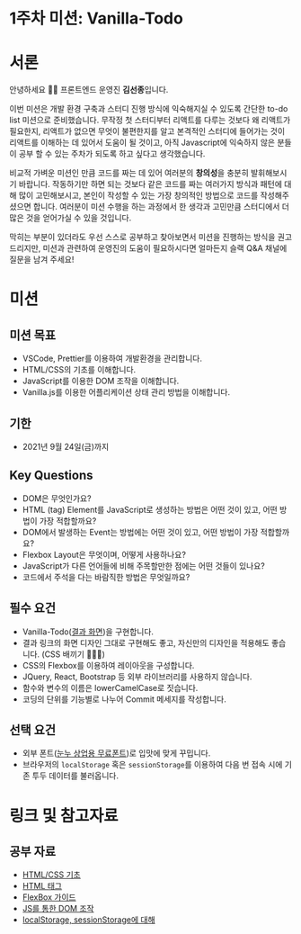 # 1주차 미션: Vanilla-Todo

# 서론

안녕하세요 🙌🏻 프론트엔드 운영진 **김선종**입니다.

이번 미션은 개발 환경 구축과 스터디 진행 방식에 익숙해지실 수 있도록 간단한 to-do list 미션으로 준비했습니다. 무작정 첫 스터디부터 리액트를 다루는 것보다 왜 리액트가 필요한지, 리액트가 없으면 무엇이 불편한지를 알고 본격적인 스터디에 들어가는 것이 리액트를 이해하는 데 있어서 도움이 될 것이고, 아직 Javascript에 익숙하지 않은 분들이 공부 할 수 있는 주차가 되도록 하고 싶다고 생각했습니다.

비교적 가벼운 미션인 만큼 코드를 짜는 데 있어 여러분의 **창의성**을 충분히 발휘해보시기 바랍니다. 작동하기만 하면 되는 것보다 같은 코드를 짜는 여러가지 방식과 패턴에 대해 많이 고민해보시고, 본인이 작성할 수 있는 가장 창의적인 방법으로 코드를 작성해주셨으면 합니다. 여러분이 미션 수행을 하는 과정에서 한 생각과 고민만큼 스터디에서 더 많은 것을 얻어가실 수 있을 것입니다.

막히는 부분이 있더라도 우선 스스로 공부하고 찾아보면서 미션을 진행하는 방식을 권고드리지만, 미션과 관련하여 운영진의 도움이 필요하시다면 얼마든지 슬랙 Q&A 채널에 질문을 남겨 주세요!

# 미션

## 미션 목표

- VSCode, Prettier를 이용하여 개발환경을 관리합니다.
- HTML/CSS의 기초를 이해합니다.
- JavaScript를 이용한 DOM 조작을 이해합니다.
- Vanilla.js를 이용한 어플리케이션 상태 관리 방법을 이해합니다.

## 기한

- 2021년 9월 24일(금)까지

## Key Questions

- DOM은 무엇인가요?
- HTML (tag) Element를 JavaScript로 생성하는 방법은 어떤 것이 있고, 어떤 방법이 가장 적합할까요?
- DOM에서 발생하는 Event는 방법에는 어떤 것이 있고, 어떤 방법이 가장 적합할까요?
- Flexbox Layout은 무엇이며, 어떻게 사용하나요?
- JavaScript가 다른 언어들에 비해 주목할만한 점에는 어떤 것들이 있나요?
- 코드에서 주석을 다는 바람직한 방법은 무엇일까요?

## 필수 요건

- Vanilla-Todo([결과 화면](https://vanilla-answer.vercel.app/))을 구현합니다.
- 결과 링크의 화면 디자인 그대로 구현해도 좋고, 자신만의 디자인을 적용해도 좋습니다. (CSS 배끼기 🙅🏻‍♂️)
- CSS의 Flexbox를 이용하여 레이아웃을 구성합니다.
- JQuery, React, Bootstrap 등 외부 라이브러리를 사용하지 않습니다.
- 함수와 변수의 이름은 lowerCamelCase로 짓습니다.
- 코딩의 단위를 기능별로 나누어 Commit 메세지를 작성합니다.

## 선택 요건

- 외부 폰트([눈누 상업용 무료폰트](https://noonnu.cc/))로 입맛에 맞게 꾸밉니다.
- 브라우저의 `localStorage` 혹은 `sessionStorage`를 이용하여 다음 번 접속 시에 기존 투두 데이터를 불러옵니다.

# 링크 및 참고자료

## 공부 자료

- [HTML/CSS 기초](https://heropy.blog/2019/04/24/html-css-starter/)
- [HTML 태그](https://heropy.blog/2019/05/26/html-elements/)
- [FlexBox 가이드](https://heropy.blog/2018/11/24/css-flexible-box/)
- [JS를 통한 DOM 조작](https://velog.io/@bining/javascript-DOM-%EC%A1%B0%EC%9E%91%ED%95%98%EA%B8%B0#append)
- [localStorage, sessionStorage에 대해](https://www.daleseo.com/js-web-storage/)
